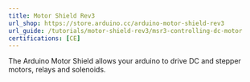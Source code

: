 ```yaml
---
title: Motor Shield Rev3
url_shop: https://store.arduino.cc/arduino-motor-shield-rev3
url_guide: /tutorials/motor-shield-rev3/msr3-controlling-dc-motor
certifications: [CE]
---
```


The Arduino Motor Shield allows your arduino to drive DC and stepper motors, relays and solenoids.
